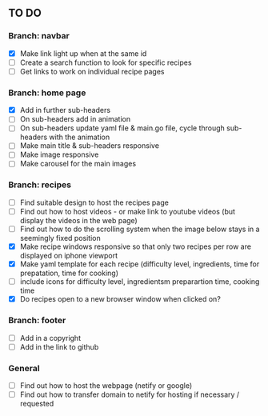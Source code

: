 ## TO DO

### Branch: navbar
- [x] Make link light up when at the same id
- [ ] Create a search function to look for specific recipes
- [ ] Get links to work on individual recipe pages

### Branch: home page
- [x] Add in further sub-headers
- [ ] On sub-headers add in animation
- [ ] On sub-headers update yaml file & main.go file, cycle through sub-headers with the animation 
- [ ] Make main title & sub-headers responsive
- [ ] Make image responsive
- [ ] Make carousel for the main images

### Branch: recipes
- [ ] Find suitable design to host the recipes page
- [ ] Find out how to host videos - or make link to youtube videos (but display the videos in the web page)
- [ ] Find out how to do the scrolling system when the image below stays in a seemingly fixed position
- [x] Make recipe windows responsive so that only two recipes per row are displayed on iphone viewport
- [x] Make yaml template for each recipe (difficulty level, ingredients, time for prepatation, time for cooking) 
- [ ] include icons for difficulty level, ingredientsm preparartion time, cooking time
- [x] Do recipes open to a new browser window when clicked on?

### Branch: footer
- [ ] Add in a copyright 
- [ ] Add in the link to github

### General
- [ ] Find out how to host the webpage (netify or google)
- [ ] Find out how to transfer domain to netify for hosting if necessary / requested